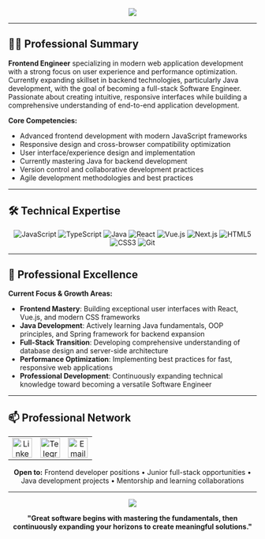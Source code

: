<div align="center">
<img src="https://capsule-render.vercel.app/api?type=waving&color=0d1117,1f2328,30363d&height=120&section=header&text=KAMRONBEK&fontSize=35&fontColor=ffffff&animation=fadeIn&fontAlignY=38&desc=Software%20Engineer&descAlignY=51&descAlign=62"/>
</div>

---

<div align="left">

## 👨‍💻 Professional Summary

**Frontend Engineer** specializing in modern web application development with a strong focus on user experience and performance optimization. Currently expanding skillset in backend technologies, particularly Java development, with the goal of becoming a full-stack Software Engineer. Passionate about creating intuitive, responsive interfaces while building a comprehensive understanding of end-to-end application development.

**Core Competencies:**
- Advanced frontend development with modern JavaScript frameworks
- Responsive design and cross-browser compatibility optimization
- User interface/experience design and implementation
- Currently mastering Java for backend development
- Version control and collaborative development practices
- Agile development methodologies and best practices

</div>

---

<div align="left">

## 🛠️ Technical Expertise

</div>

<div align="center">
  
![JavaScript](https://img.shields.io/badge/JavaScript-F7DF1E?style=for-the-badge&logo=javascript&logoColor=black)
![TypeScript](https://img.shields.io/badge/TypeScript-007ACC?style=for-the-badge&logo=typescript&logoColor=white)
![Java](https://img.shields.io/badge/Java-ED8B00?style=for-the-badge&logo=java&logoColor=white)
![React](https://img.shields.io/badge/React-20232A?style=for-the-badge&logo=react&logoColor=61DAFB)
![Vue.js](https://img.shields.io/badge/Vue.js-35495E?style=for-the-badge&logo=vue.js&logoColor=4FC08D)
![Next.js](https://img.shields.io/badge/Next.js-000000?style=for-the-badge&logo=next.js&logoColor=white)
![HTML5](https://img.shields.io/badge/HTML5-E34F26?style=for-the-badge&logo=html5&logoColor=white)
![CSS3](https://img.shields.io/badge/CSS3-1572B6?style=for-the-badge&logo=css3&logoColor=white)
![Git](https://img.shields.io/badge/Git-F05032?style=for-the-badge&logo=git&logoColor=white)

</div>

---

<div align="left">

## 💼 Professional Excellence

**Current Focus & Growth Areas:**
- **Frontend Mastery**: Building exceptional user interfaces with React, Vue.js, and modern CSS frameworks
- **Java Development**: Actively learning Java fundamentals, OOP principles, and Spring framework for backend expansion
- **Full-Stack Transition**: Developing comprehensive understanding of database design and server-side architecture
- **Performance Optimization**: Implementing best practices for fast, responsive web applications
- **Professional Development**: Continuously expanding technical knowledge toward becoming a versatile Software Engineer

</div>

---

<div align="left">

## 📫 Professional Network

</div>

<div align="center">
<table>
<tr>
<td align="center" width="33%">
<a href="https://www.linkedin.com/in/kamronbek-sultonmurodov26">
<img src="https://img.shields.io/badge/-LinkedIn-0A66C2?style=for-the-badge&logo=linkedin&logoColor=white&logoWidth=20" alt="LinkedIn" height="40"/><br>
</a>
</td>
<td align="center" width="33%">
<a href="https://t.me/zvy26">
<img src="https://img.shields.io/badge/-Telegram-26A5E4?style=for-the-badge&logo=telegram&logoColor=white&logoWidth=20" alt="Telegram" height="40"/><br>
</a>
</td>
<td align="center" width="33%">
<a href="mailto:komacoder26@gmail.com">
<img src="https://img.shields.io/badge/-Gmail-EA4335?style=for-the-badge&logo=gmail&logoColor=white&logoWidth=20" alt="Email" height="40"/><br>
</a>
</td>
</tr>
</table>

**Open to:** Frontend developer positions • Junior full-stack opportunities • Java development projects • Mentorship and learning collaborations

</div>

---

<div align="center">
<img src="https://capsule-render.vercel.app/api?type=waving&color=0d1117,1f2328,30363d&height=60&section=footer"/>

**"Great software begins with mastering the fundamentals, then continuously expanding your horizons to create meaningful solutions."**

</div>
